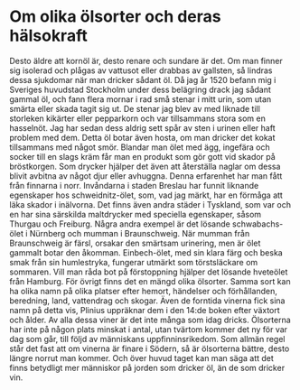 # Om olika ölsorter och deras hälsokraft


Desto äldre att kornöl är, desto renare och sundare är det. Om man finner sig isolerad och plågas av vattusot eller drabbas av gallsten, så lindras dessa sjukdomar när man dricker sådant öl. Då jag år 1520 befann mig i Sveriges huvudstad Stockholm under dess belägring drack jag sådant gammal öl, och fann flera mornar i rad små stenar i mitt urin, som utan smärta eller skada tagit sig ut. De stenar jag blev av med liknade till storleken kikärter eller pepparkorn och var tillsammans stora som en hasselnöt. Jag har sedan dess aldrig sett spår av sten i urinen eller haft problem med dem. Detta öl botar även hosta, om man dricker det kokat tillsammans med något smör. Blandar man ölet med ägg, ingefära och socker till en slags kräm får man en produkt som gör gott vid skador på bröstkorgen. Som drycker hjälper det även att återställa naglar om dessa blivit avbitna av något djur eller avhuggna. Denna erfarenhet har man fått från finnarna i norr. Invåndarna i staden Breslau har funnit liknande egenskaper hos schweidnitz-ölet, som, vad jag märkt, har en förmåga att läka skador i inälvorna. Det finns även andra städer i Tyskland, som var och en har sina särskilda maltdrycker med speciella egenskaper, såsom Thurgau och Freiburg. Några andra exempel är det lösande schwabachs-ölet i Nürnberg och mumman i Braunschweig. När mumman från Braunschweig är färsl, orsakar den smärtsam urinering, men är ölet gammalt botar den åkomman. Einbech-ölet, med sin klara färg och beska smak från sin humlestryka, fungerar utmärkt som törstsläckare om sommaren. Vill man råda bot på förstoppning hjälper det lösande hveteölet från Hamburg. För övrigt finns det en mängd olika ölsorter. Samma sort kan ha olika namn på olika platser efter hemort, händelser och förhållanden, beredning, land, vattendrag och skogar. Även de forntida vinerna fick sina namn på detta vis, Plinius uppräknar dem i den 14:de boken efter växtort och ålder. Av alla dessa viner är det inte många som idag dricks. Ölsorterna har inte på någon plats minskat i antal, utan tvärtom kommer det ny för var dag som går, till följd av människans uppfinninsrikedom. Som allmän regel står det fast att om vinerna är finare i Södern, så är ölsorterna bättre, desto längre norrut man kommer. Och över huvud taget kan man säga att det finns betydligt mer människor på jorden som dricker öl, än de som dricker vin.